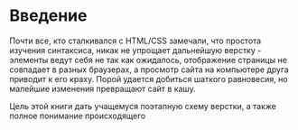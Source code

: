Введение
=======

Почти все, кто сталкивался с HTML/CSS замечали, что простота изучения синтаксиса, никак не упрощает дальнейшую верстку - элементы ведут себя не так как ожидалось, отображение страницы не совпадает в разных браузерах, а просмотр сайта на компьютере друга приводит к его краху. Порой удается добиться шаткого равновесия, но малейшие изменения превращают сайт в кашу.

Цель этой книги дать учащемуся поэтапную схему верстки, а также полное понимание происходящего